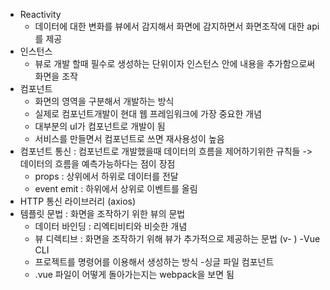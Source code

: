 - Reactivity
    - 데이터에 대한 변화를 뷰에서 감지해서 화면에 감지하면서 화면조작에 대한 api를 제공
- 인스턴스
    - 뷰로 개발 할때 필수로 생성하는 단위이자 인스턴스 안에 내용을 추가함으로써 화면을 조작
- 컴포넌트
    - 화면의 영역을 구분해서 개발하는 방식
    - 실제로 컴포넌트개발이 현대 웹 프레임워크에 가장 중요한 개념
    - 대부분의 uI가 컴포넌트로 개발이 됨
    - 서비스를 만들면서 컴포넌트로 쓰면 재사용성이 높음
- 컴포넌트 통신 : 컴포넌트로 개발했을때 데이터의 흐름을 제어하기위한 규칙들 -> 데이터의 흐름을 예측가능하다는 점이 장점
    - props : 상위에서 하위로 데이터를 전달
    - event emit : 하위에서 상위로 이벤트를 올림
- HTTP 통신 라이브러리 (axios)
- 템플릿 문법 : 화면을 조작하기 위한 뷰의 문법
    - 데이터 바인딩 : 리엑티비티와 비슷한 개념 
    - 뷰 디렉티브 : 화면을 조작하기 위해 뷰가 추가적으로 제공하는 문법 (v- ) 
-Vue CLI
    - 프로젝트를 명령어를 이용해서 생성하는 방식
-싱글 파일 컴포넌트
    - .vue 파일이 어떻게 돌아가는지는 webpack을 보면 됨